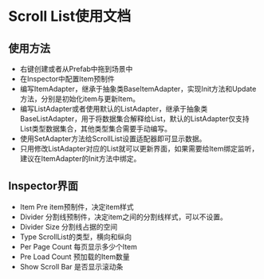 #  Scroll List使用文档
## 使用方法
- 右键创建或者从Prefab中拖到场景中
- 在Inspector中配置Item预制件
- 编写ItemAdapter，继承于抽象类BaseItemAdapter，实现Init方法和Update方法，分别是初始化item与更新Item。
- 编写ListAdapter或者使用默认的ListAdapter，继承于抽象类BaseListAdapter，用于将数据集合解释给List，默认的ListAdapter仅支持List类型数据集合，其他类型集合需要手动编写。
- 使用SetAdapter方法给ScrollList设置适配器即可显示数据。
- 只用修改ListAdapter对应的List就可以更新界面，如果需要给Item绑定监听，建议在ItemAdapter的Init方法中绑定。

## Inspector界面
- Item Pre    item预制件，决定item样式
- Divider      分割线预制件，决定item之间的分割线样式，可以不设置。
- Divider Size 分割线占据的空间
- Type          ScrollList的类型，横向和纵向
- Per Page Count        每页显示多少个Item
- Pre Load Count        预加载的Item数量
- Show Scroll Bar       是否显示滚动条


